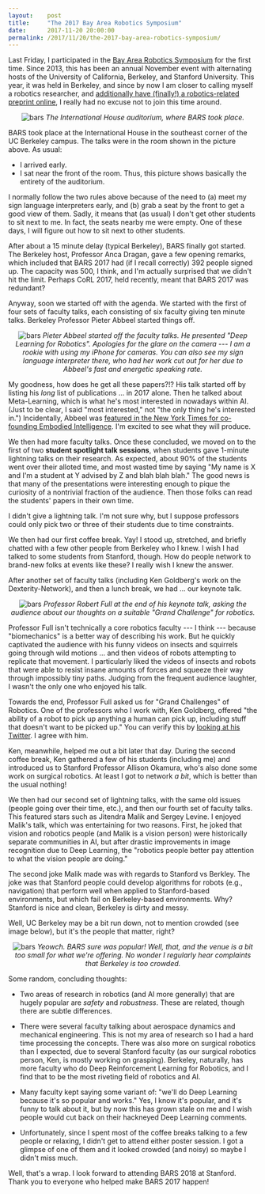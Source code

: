 ```yaml
---
layout:    post
title:     "The 2017 Bay Area Robotics Symposium"
date:      2017-11-20 20:00:00
permalink: /2017/11/20/the-2017-bay-area-robotics-symposium/
---
```


Last Friday, I participated in the [Bay Area Robotics Symposium][2] for the
first time. Since 2013, this has been an annual November event with alternating
hosts of the University of California, Berkeley, and Stanford University. This
year, it was held in Berkeley, and since by now I am closer to calling myself a
robotics researcher, and [additionally have (finally!) a robotics-related
preprint online][1], I really had no excuse not to join this time around.

<p style="text-align:center;"> 
<img src="{{site.url}}/assets/BARS/auditorium.JPG" alt="bars">
<i>
The International House auditorium, where BARS took place.
</i>
</p>

BARS took place at the International House in the southeast corner of the UC
Berkeley campus. The talks were in the room shown in the picture above. As
usual:

- I arrived early.
- I sat near the front of the room. Thus, this picture shows basically the
  entirety of the auditorium.

I normally follow the two rules above because of the need to (a) meet my sign
language interpreters early, and (b) grab a seat by the front to get a good view
of them. Sadly, it means that (as usual) I don't get other students to sit next
to me. In fact, the seats nearby me were empty. One of these days, I will figure
out how to sit next to other students.

After about a 15 minute delay (typical Berkeley), BARS finally got started. The
Berkeley host, Professor Anca Dragan, gave a few opening remarks, which included
that BARS 2017 had (if I recall correctly) 392 people signed up. The capacity
was 500, I think, and I'm actually surprised that we didn't hit the limit.
Perhaps CoRL 2017, held recently, meant that BARS 2017 was redundant?

Anyway, soon we started off with the agenda. We started with the first of four
sets of faculty talks, each consisting of six faculty giving ten minute talks.
Berkeley Professor Pieter Abbeel started things off.

<p style="text-align:center;"> 
<img src="{{site.url}}/assets/BARS/abbeel.JPG" alt="bars">
<i>
Pieter Abbeel started off the faculty talks. He presented "Deep Learning for
Robotics". Apologies for the glare on the camera --- I am a rookie with using my
iPhone for cameras. You can also see my sign language interpreter there, who had
her work cut out for her due to Abbeel's fast and energetic speaking rate.
</i>
</p>

My goodness, how does he get all these papers?!? His talk started off by listing
his *long* list of publications ... in 2017 alone. Then he talked about
Meta-Learning, which is what he's most interested in nowadays within AI. (Just
to be clear, I said "most interested," not "the only thing he's interested in.")
Incidentally, Abbeel was [featured in the New York Times for co-founding
Embodied Intelligence][3]. I'm excited to see what they will produce.

We then had more faculty talks. Once these concluded, we moved on to the first
of two **student spotlight talk sessions**, when students gave 1-minute
lightning talks on their research. As expected, about 90% of the students went
over their alloted time, and most wasted time by saying "My name is X and I'm a
student at Y advised by Z and blah blah blah." The good news is that many of the
presentations were interesting enough to pique the curiosity of a nontrivial
fraction of the audience. Then those folks can read the students' papers in
their own time.

I didn't give a lightning talk. I'm not sure why, but I suppose professors could
only pick two or three of their students due to time constraints.

We then had our first coffee break. Yay! I stood up, stretched, and briefly
chatted with a few other people from Berkeley who I knew. I wish I had talked to
some students from Stanford, though. How do people network to brand-new folks at
events like these? I really wish I knew the answer.

After another set of faculty talks (including Ken Goldberg's work on the
Dexterity-Network), and then a lunch break, we had ... our keynote talk.

<p style="text-align:center;"> 
<img src="{{site.url}}/assets/BARS/grand_challenge.JPG" alt="bars">
<i>
Professor Robert Full at the end of his keynote talk, asking the audience about
our thoughts on a suitable "Grand Challenge" for robotics.
</i>
</p>

Professor Full isn't technically a core robotics faculty --- I think --- because
"biomechanics" is a better way of describing his work. But he quickly captivated
the audience with his funny videos on insects and squirrels going through wild
motions ... and then videos of robots attempting to replicate that movement. I
particularly liked the videos of insects and robots that were able to resist
insane amounts of forces and squeeze their way through impossibly tiny paths.
Judging from the frequent audience laughter, I wasn't the only one who enjoyed
his talk.

Towards the end, Professor Full asked us for "Grand Challenges" of Robotics. One
of the professors who I work with, Ken Goldberg, offered "the ability of a robot
to pick up anything a human can pick up, including stuff that doesn't want to be
picked up." You can verify this by [looking at his Twitter][4]. I agree with
him.

Ken, meanwhile, helped me out a bit later that day. During the second coffee
break, Ken gathered a few of his students (including me) and introduced us to
Stanford Professor Allison Okamura, who's also done some work on surgical
robotics. At least I got to network *a bit*, which is better than the usual
nothing!

We then had our second set of lightning talks, with the same old issues (people
going over their time, etc.), and then our fourth set of faculty talks. This
featured stars such as Jitendra Malik and Sergey Levine.  I enjoyed Malik's
talk, which was entertaining for two reasons. First, he joked that vision and
robotics people (and Malik is a vision person) were historically separate
communities in AI, but after drastic improvements in image recognition due to
Deep Learning, the "robotics people better pay attention to what the vision
people are doing." 

The second joke Malik made was with regards to Stanford vs Berkley. The joke was
that Stanford people could develop algorithms for robots (e.g., navigation) that
perform well when applied to Stanford-based environments, but which fail on
Berkeley-based environments.  Why? Stanford is nice and clean, Berkeley is dirty
and messy.

Well, UC Berkeley may be a bit run down, not to mention crowded (see image
below), but it's the people that matter, right?

<p style="text-align:center;"> 
<img src="{{site.url}}/assets/BARS/cramped.JPG" alt="bars">
<i>
Yeowch. BARS sure was popular! Well, that, and the venue is a bit too small for
what we're offering. No wonder I regularly hear complaints that Berkeley is too
crowded.
</i>
</p>

Some random, concluding thoughts:

- Two areas of research in robotics (and AI more generally) that are hugely
  popular are *safety* and *robustness*. These are related, though there are
  subtle differences.

- There were several faculty talking about aerospace dynamics and mechanical
  engineering. This is not my area of research so I had a hard time processing
  the concepts. There was also more on surgical robotics than I expected, due to
  several Stanford faculty (as our surgical robotics person, Ken, is mostly
  working on grasping). Berkeley, naturally, has more faculty who do Deep
  Reinforcement Learning for Robotics, and I find that to be the most
  riveting field of robotics and AI.

- Many faculty kept saying some variant of: "we'll do Deep Learning because it's
  so popular and works." Yes, I know it's popular, and it's funny to talk about
  it, but by now this has grown stale on me and I wish people would cut back on
  their hackneyed Deep Learning comments.

- Unfortunately, since I spent most of the coffee breaks talking to a few people
  or relaxing, I didn't get to attend either poster session. I got a glimpse of
  one of them and it looked crowded (and noisy) so maybe I didn't miss much.

Well, that's a wrap. I look forward to attending BARS 2018 at Stanford. Thank
you to everyone who helped make BARS 2017 happen!

[1]:https://arxiv.org/abs/1709.06668
[2]:http://interact.berkeley.edu/BARS2017/index.html
[3]:https://www.nytimes.com/2017/11/06/technology/artificial-intelligence-start-up.html
[4]:https://twitter.com/ken_goldberg/status/931646946804080640
